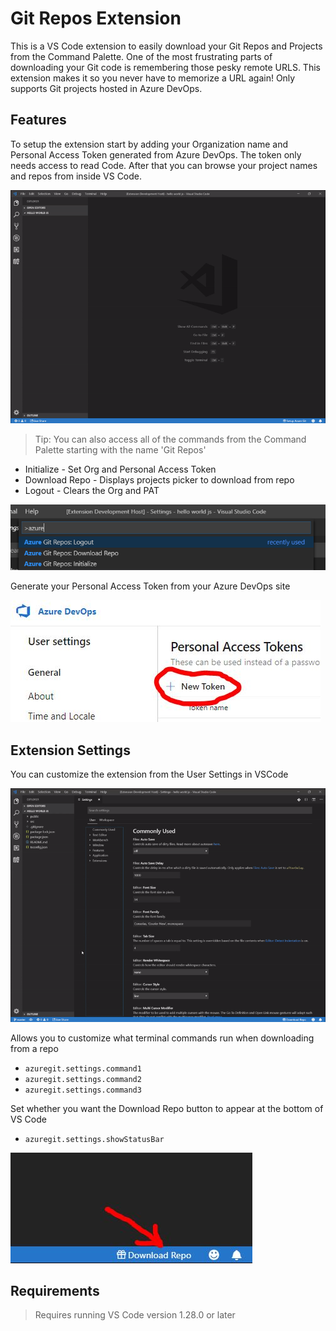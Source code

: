 # Git Repos Extension

This is a VS Code extension to easily download your Git Repos and Projects from the Command Palette. One of the most frustrating parts of downloading your Git code is remembering those pesky remote URLS. This extension makes it so you never have to memorize a URL again! Only supports Git projects hosted in Azure DevOps.

## Features

To setup the extension start by adding your Organization name and Personal Access Token generated from Azure DevOps. The token only needs access to read Code. After that you can browse your project names and repos from inside VS Code.

![Git Repos Tutorial](images/animated_tutorial.gif)

> Tip: You can also access all of the commands from the Command Palette starting with the name 'Git Repos'

* Initialize - Set Org and Personal Access Token
* Download Repo - Displays projects picker to download from repo
* Logout - Clears the Org and PAT

![Git Repos Command Bar](images/command_bar.png)

Generate your Personal Access Token from your Azure DevOps site

![Git Repos PAT](images/access_token.jpg)


## Extension Settings

You can customize the extension from the User Settings in VSCode

![Git Repos Settings](images/animated_settings.gif)

Allows you to customize what terminal commands run when downloading from a repo

* `azuregit.settings.command1` 
* `azuregit.settings.command2` 
* `azuregit.settings.command3` 

Set whether you want the Download Repo button to appear at the bottom of VS Code

* `azuregit.settings.showStatusBar`

![Git Repos Button](images/bar.jpg)

## Requirements

> Requires running VS Code version 1.28.0 or later
